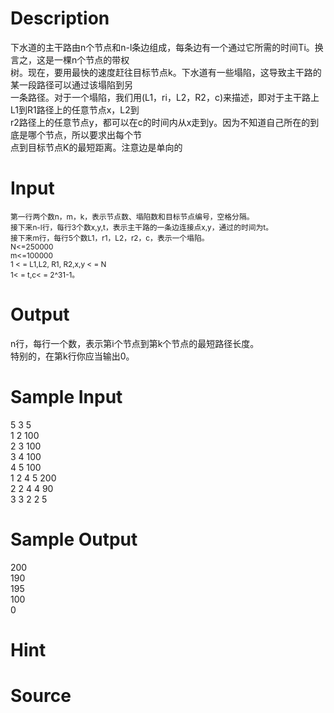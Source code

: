 
# Description

<div class="content"><div>
<div>下水道的主干路由n个节点和n-l条边组成，每条边有一个通过它所需的时间Ti。换言之，这是一棵n个节点的带权</div>
<div>树。现在，要用最快的速度赶往目标节点k。下水道有一些塌陷，这导致主干路的某一段路径可以通过该塌陷到另</div>
<div>一条路径。对于一个塌陷，我们用(L1，ri，L2，R2，c)来描述，即对于主干路上L1到R1路径上的任意节点x，L2到</div>
<div>r2路径上的任意节点y，都可以在c的时间内从x走到y。因为不知道自己所在的到底是哪个节点，所以要求出每个节</div>
<div>点到目标节点K的最短距离。注意边是单向的</div>
<div></div>
</div>
<p></p></div>

# Input

<div class="content"><div>
<div style="font-size: 11.8181819915771px;">第一行两个数n，m，k，表示节点数、塌陷数和目标节点编号，空格分隔。</div>
<div style="font-size: 11.8181819915771px;">接下来n-l行，每行3个数x,y,t，表示主干路的一条边连接点x,y，通过的时间为t。</div>
<div style="font-size: 11.8181819915771px;">接下来m行，每行5个数L1，r1，L2，r2，c，表示一个塌陷。</div>
<div style="font-size: 11.8181819915771px;">N&lt;=250000  </div>
<div style="font-size: 11.8181819915771px;">m&lt;=100000</div>
<div style="font-size: 11.8181819915771px;">1 &lt; = L1,L2, R1, R2,x,y &lt; = N</div>
<div style="font-size: 11.8181819915771px;">1&lt; = t,c&lt; = 2^31-1。</div>
</div>
<p></p></div>

# Output

<div class="content"><div>n行，每行一个数，表示第i个节点到第k个节点的最短路径长度。</div>
<div>特别的，在第k行你应当输出0。</div>
<p></p></div>

# Sample Input

<div class="content"><span class="sampledata">5 3 5<br/>
1 2 100<br/>
2 3 100<br/>
3 4 100<br/>
4 5 100<br/>
1 2 4 5 200<br/>
2 2 4 4 90<br/>
3 3 2 2 5</span></div>

# Sample Output

<div class="content"><span class="sampledata">200<br/>
190<br/>
195<br/>
100<br/>
0</span></div>

# Hint

<div class="content"><p></p></div>

# Source

<div class="content"><p><a href="problemset.php?search="></a></p></div>

